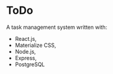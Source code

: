 # ToDo

A task management system written with:
- React.js,
- Materialize CSS,
- Node.js,
- Express,
- PostgreSQL

